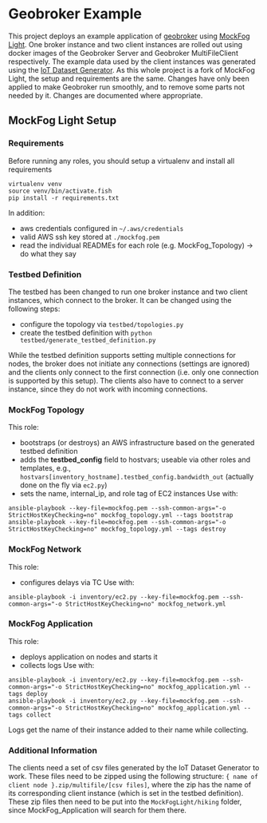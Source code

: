 # Geobroker Example

This project deploys an example application of [geobroker](https://github.com/MoeweX/geobroker) using [MockFog Light](https://github.com/OpenFogStack/MockFogLight).
One broker instance and two client instances are rolled out using docker images of the Geobroker Server and Geobroker MultiFileClient respectively.
The example data used by the client instances was generated using the [IoT Dataset Generator](https://github.com/MoeweX/IoTDSG).
As this whole project is a fork of MockFog Light, the setup and requirements are the same. Changes have only been applied to make Geobroker run
smoothly, and to remove some parts not needed by it. Changes are documented where appropriate.

## MockFog Light Setup

### Requirements
Before running any roles, you should setup a virtualenv and install all requirements

```fish
virtualenv venv
source venv/bin/activate.fish
pip install -r requirements.txt
```

In addition:
- aws credentials configured in `~/.aws/credentials`
- valid AWS ssh key stored at `./mockfog.pem`
- read the individual READMEs for each role (e.g. MockFog_Topology) -> do what they say

### Testbed Definition

The testbed has been changed to run one broker instance and two client instances, which connect to the broker.
It can be changed using the following steps:

- configure the topology via `testbed/topologies.py`
- create the testbed definition with `python testbed/generate_testbed_definition.py`

While the testbed definition supports setting multiple connections for nodes, the broker does not initiate any connections (settings are ignored) and
the clients only connect to the first connection (i.e. only one connection is supported by this setup). The clients also have to connect to a
server instance, since they do not work with incoming connections.

### MockFog Topology
This role:
- bootstraps (or destroys) an AWS infrastructure based on the generated testbed definition
- adds the **testbed_config** field to hostvars; useable via other roles and templates, e.g., `hostvars[inventory_hostname].testbed_config.bandwidth_out` (actually done on the fly via `ec2.py`)
- sets the name, internal_ip, and role tag of EC2 instances
Use with:
```fish
ansible-playbook --key-file=mockfog.pem --ssh-common-args="-o StrictHostKeyChecking=no" mockfog_topology.yml --tags bootstrap
ansible-playbook --key-file=mockfog.pem --ssh-common-args="-o StrictHostKeyChecking=no" mockfog_topology.yml --tags destroy
```

### MockFog Network
This role:
- configures delays via TC
Use with:
```fish
ansible-playbook -i inventory/ec2.py --key-file=mockfog.pem --ssh-common-args="-o StrictHostKeyChecking=no" mockfog_network.yml
```

### MockFog Application
This role:
- deploys application on nodes and starts it
- collects logs
Use with:
```fish
ansible-playbook -i inventory/ec2.py --key-file=mockfog.pem --ssh-common-args="-o StrictHostKeyChecking=no" mockfog_application.yml --tags deploy
ansible-playbook -i inventory/ec2.py --key-file=mockfog.pem --ssh-common-args="-o StrictHostKeyChecking=no" mockfog_application.yml --tags collect
```
Logs get the name of their instance added to their name while collecting.

### Additional Information
The clients need a set of csv files generated by the IoT Dataset Generator to work. These files need to be zipped using the following structure:
`{ name of client node }.zip/multifile/[csv files]`, where the zip has the name of its corresponding client instance (which is set in the testbed
definition). These zip files then need to be put into the `MockFogLight/hiking` folder, since MockFog_Application will search for them there.
